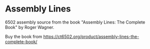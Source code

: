# Assembly Lines
6502 assembly source from the book "Assembly Lines: The Complete Book" by Roger Wagner.

Buy the book from https://ct6502.org/product/assembly-lines-the-complete-book/
